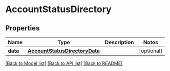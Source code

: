 # AccountStatusDirectory

## Properties
Name | Type | Description | Notes
------------ | ------------- | ------------- | -------------
**data** | [**AccountStatusDirectoryData**](AccountStatusDirectoryData.md) |  | [optional] 

[[Back to Model list]](../README.md#documentation-for-models) [[Back to API list]](../README.md#documentation-for-api-endpoints) [[Back to README]](../README.md)

